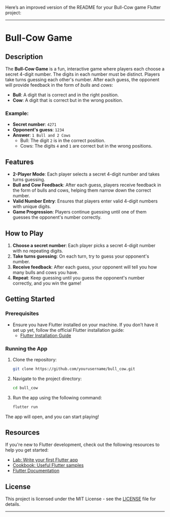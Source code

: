 Here’s an improved version of the README for your Bull-Cow game Flutter project:

---

# Bull-Cow Game

## Description

The **Bull-Cow Game** is a fun, interactive game where players each choose a secret 4-digit number. The digits in each number must be distinct. Players take turns guessing each other's number. After each guess, the opponent will provide feedback in the form of *bulls* and *cows*:

- **Bull**: A digit that is correct and in the right position.
- **Cow**: A digit that is correct but in the wrong position.

### Example:

- **Secret number**: `4271`
- **Opponent's guess**: `1234`
- **Answer**: `1 Bull and 2 Cows`
    - Bull: The digit `2` is in the correct position.
    - Cows: The digits `4` and `1` are correct but in the wrong positions.

## Features

- **2-Player Mode**: Each player selects a secret 4-digit number and takes turns guessing.
- **Bull and Cow Feedback**: After each guess, players receive feedback in the form of bulls and cows, helping them narrow down the correct number.
- **Valid Number Entry**: Ensures that players enter valid 4-digit numbers with unique digits.
- **Game Progression**: Players continue guessing until one of them guesses the opponent's number correctly.
  
## How to Play

1. **Choose a secret number**: Each player picks a secret 4-digit number with no repeating digits.
2. **Take turns guessing**: On each turn, try to guess your opponent's number.
3. **Receive feedback**: After each guess, your opponent will tell you how many bulls and cows you have.
4. **Repeat**: Keep guessing until you guess the opponent's number correctly, and you win the game!

## Getting Started

### Prerequisites

- Ensure you have Flutter installed on your machine. If you don’t have it set up yet, follow the official Flutter installation guide:
  - [Flutter Installation Guide](https://flutter.dev/docs/get-started/install)
  
### Running the App

1. Clone the repository:
   ```bash
   git clone https://github.com/yourusername/bull_cow.git
   ```
2. Navigate to the project directory:
   ```bash
   cd bull_cow
   ```
3. Run the app using the following command:
   ```bash
   flutter run
   ```

The app will open, and you can start playing!

## Resources

If you're new to Flutter development, check out the following resources to help you get started:
- [Lab: Write your first Flutter app](https://docs.flutter.dev/get-started/codelab)
- [Cookbook: Useful Flutter samples](https://docs.flutter.dev/cookbook)
- [Flutter Documentation](https://docs.flutter.dev/)

## License

This project is licensed under the MIT License - see the [LICENSE](LICENSE) file for details.

---
